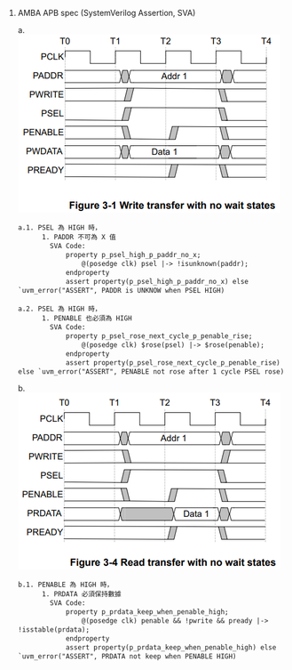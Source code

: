 1.  AMBA APB spec (SystemVerilog Assertion, SVA)

    a. ![alt text](image.png)

        a.1. PSEL 為 HIGH 時，
              1. PADDR 不可為 X 值
                SVA Code:
                    property p_psel_high_p_paddr_no_x;
                        @(posedge clk) psel |-> !isunknown(paddr);
                    endproperty
                    assert property(p_psel_high_p_paddr_no_x) else `uvm_error("ASSERT", PADDR is UNKNOW when PSEL HIGH)

        a.2. PSEL 為 HIGH 時，
              1. PENABLE 也必須為 HIGH
                SVA Code:
                    property p_psel_rose_next_cycle_p_penable_rise;
                        @(posedge clk) $rose(psel) |-> $rose(penable);
                    endproperty
                    assert property(p_psel_rose_next_cycle_p_penable_rise) else `uvm_error("ASSERT", PENABLE not rose after 1 cycle PSEL rose)

    b. ![alt text](image-1.png)

        b.1. PENABLE 為 HIGH 時，
              1. PRDATA 必須保持數據
                SVA Code:
                    property p_prdata_keep_when_penable_high;
                        @(posedge clk) penable && !pwrite && pready |-> !isstable(prdata);
                    endproperty
                    assert property(p_prdata_keep_when_penable_high) else `uvm_error("ASSERT", PRDATA not keep when PENABLE HIGH)
